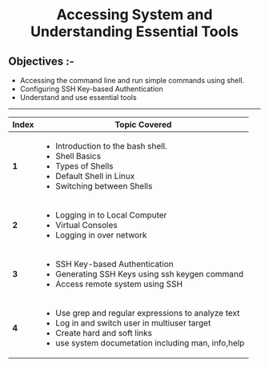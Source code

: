 # <center> Accessing System and Understanding Essential Tools</center>
## Objectives :-
- Accessing the command line and run simple commands using shell.
- Configuring SSH Key-based Authentication 
- Understand and use essential tools 
----
 
| Index | Topic Covered                                                                                                                                                                                                        |
| ----- | -------------------------------------------------------------------------------------------------------------------------------------------------------------------------------------------------------------------- |
| **1** | <ul><li> Introduction to the bash shell.</li><li> Shell Basics</li><li>Types of Shells</li><li> Default Shell in Linux</li><li>Switching between Shells</li></ul>                                                    |
| **2** | <ul><li>Logging in to Local Computer</li><li>Virtual Consoles</li><li>Logging in over network</li></ul>                                                                                                              |
| **3** | <ul><li>SSH Key-based Authentication</li><li>Generating SSH Keys using ssh keygen command</li><li>Access remote system using SSH</li></ul>                                                                           |
| **4** | <ul><li>Use grep and regular expressions to analyze text</li> <li> Log in and switch user in multiuser target</li><li>Create hard and soft links</li> <li>use system documetation including man, info,help</li></ul> |